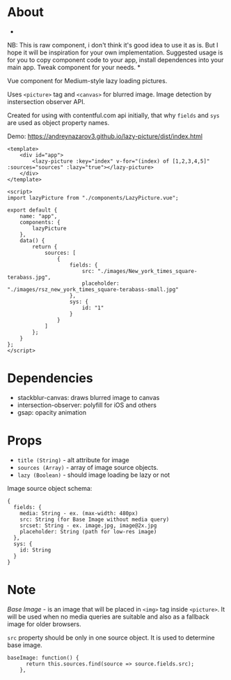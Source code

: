 # About

*
NB: This is raw component, i don't think it's good idea to use it as is. But I hope it will be inspiration for your own implementation.
Suggested usage is for you to copy component code to your app, install dependences into your main app. Tweak component for your needs.
*

Vue component for Medium-style lazy loading pictures.

Uses `<picture>` tag and `<canvas>` for blurred image.
Image detection by instersection observer API.

Created for using with contentful.com api initially, that why `fields` and `sys` are used as object property names.

Demo: https://andreynazarov3.github.io/lazy-picture/dist/index.html

```
<template>
	<div id="app">
		<lazy-picture :key="index" v-for="(index) of [1,2,3,4,5]" :sources="sources" :lazy="true"></lazy-picture>
	</div>
</template>

<script>
import lazyPicture from "./components/LazyPicture.vue";

export default {
	name: "app",
	components: {
		lazyPicture
	},
	data() {
		return {
			sources: [
				{
					fields: {
						src: "./images/New_york_times_square-terabass.jpg",
						placeholder: "./images/rsz_new_york_times_square-terabass-small.jpg"
					},
					sys: {
						id: "1"
					}
				}
			]
		};
	}
};
</script>
```

# Dependencies

- stackblur-canvas: draws blurred image to canvas
- intersection-observer: polyfill for iOS and others
- gsap: opacity animation

# Props

- `title (String)` - alt attribute for image
- `sources (Array)` - array of image source objects.
- `lazy (Boolean)` - should image loading be lazy or not

Image source object schema:

```lang=json
{
  fields: {
    media: String - ex. (max-width: 480px)
    src: String (for Base Image without media query)
    srcset: String - ex. image.jpg, image@2x.jpg
    placeholder: String (path for low-res image)
  },
  sys: {
    id: String
  }
}
```

# Note

_Base Image_ - is an image that will be placed in `<img>` tag inside `<picture>`. It will be used when no media queries are suitable and also as a fallback image for older browsers.

`src` property should be only in one source object. It is used to determine base image.

```lang="javascript"
baseImage: function() {
      return this.sources.find(source => source.fields.src);
    },
```
